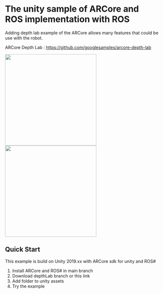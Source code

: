 # The unity sample of ARCore and ROS implementation with ROS

Adding depth lab example of the ARCore allows many features that could be use with the robot.

ARCore Depth Lab : https://github.com/googlesamples/arcore-depth-lab

<img src="https://user-images.githubusercontent.com/55285546/134912490-2cdb6c1d-7604-4e1e-8cfa-8cfb79689301.gif" height="300"> <img src="https://user-images.githubusercontent.com/55285546/134911207-cb88be70-ad97-4a77-a8a4-84bdb02f394d.gif" height="300">

## Quick Start

This example is build on Unity 2019.xx with ARCore sdk for unity and ROS#

1. Install ARCore and ROS# in main branch
2. Download depthLab branch or this link
3. Add folder to unity assets
4. Try the example
